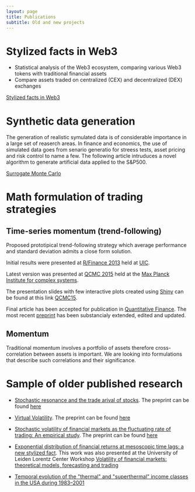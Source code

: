 ```yaml
---
layout: page
title: Publications
subtitle: Old and new projects
---
```


# Stylized facts in Web3

* Statistical analysis of the Web3 ecosystem, comparing various Web3 tokens with traditional financial assets
* Compare assets traded on centralized (CEX) and decentralized (DEX) exchanges

[Stylized facts in Web3](https://arxiv.org/abs/2408.07653)

# Synthetic data generation

The generation of realistic symulated data is of considerable importance in a large set of reaserch areas. In finance and economics, the use of simulated data goes from senario generatio for streess tests, asset pricing and risk control to name a few. The following article intruduces a novel algorithm to generate artificial data applied to the S&P500.

[Surrogate Monte Carlo](https://arxiv.org/abs/2102.08186)

# Math formulation of trading strategies

## Time-series momentum (trend-following)

Proposed prototipical trend-following strategy which average performance and standard deviation admits a close form solution. 

Initial results were presented at [R/Finance 2013](http://www.rinfinance.com/RinFinance2013/agenda/) held at [UIC](http://business.uic.edu/recruiterscompanies/icfd). 

Latest version was presented at [QCMC 2015](http://www.mpipks-dresden.mpg.de/~qcmc15/) held at the [Max Planck Institute for complex systems](https://www.mpipks-dresden.mpg.de/). 

The presentation slides with few interactive plots created using [Shiny](http://shiny.rstudio.com/) can be found at this link [QCMC15](https://idatafactory.shinyapps.io/QCMC15).

Final article has been accepted for publication in [Quantitative Finance](https://doi.org/10.1080/14697688.2017.1417621). The most recent [preprint](trendF.pdf) has been substancialy extended, edited and updated.

## Momentum

Traditional momentum involves a portfolio of assets therefore cross-correlation between assets is important. We are looking into formulations that describe such correlations and their significance. 

# Sample of older published research

- [Stochastic resonance and the trade arival of stocks](http://www.tandfonline.com/doi/abs/10.1080/14697680903067146). The preprint can be found [here](http://arxiv.org/abs/0807.0925)

- [Virtual Volatility](http://www.sciencedirect.com/science/article/pii/S0378437106010648). The preprint can be found [here](http://arxiv.org/abs/physics/0607101)

- [Stochastic volatility of financial markets as the fluctuating rate of trading: An empirical study](http://www.sciencedirect.com/science/article/pii/S0378437107003305). The preprint can be found [here](http://arxiv.org/abs/physics/0608299)

- [Exponential distribution of financial returns at mesoscopic time lags: a new stylized fact](http://www.sciencedirect.com/science/article/pii/S0378437104009409). This work was also presented at the University of Leiden Lorentz Center Workshop [Volatility of financial markets: theoretical models, forecasting and trading](https://www.lorentzcenter.nl/lc/web/2004/119/info.php3?wsid=119)

- [Temporal evolution of the "thermal" and "superthermal" income classes in the USA during 1983–2001](http://iopscience.iop.org/article/10.1209/epl/i2004-10330-3/meta;jsessionid=2AB63590E0C28B48533A61C330BD143B.c4.iopscience.cld.iop.org)

